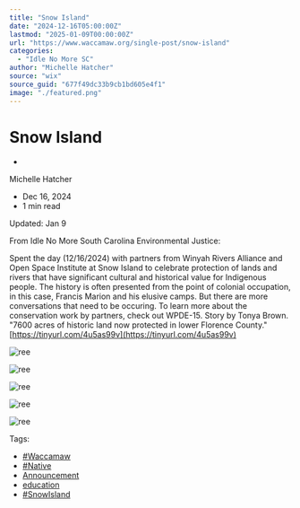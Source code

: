 ```yaml
---
title: "Snow Island"
date: "2024-12-16T05:00:00Z"
lastmod: "2025-01-09T00:00:00Z"
url: "https://www.waccamaw.org/single-post/snow-island"
categories:
  - "Idle No More SC"
author: "Michelle Hatcher"
source: "wix"
source_guid: "677f49dc33b9cb1bd605e4f1"
image: "./featured.png"
---
```


# Snow Island

-

Michelle Hatcher
- Dec 16, 2024
- 1 min read

Updated: Jan 9

From Idle No More South Carolina Environmental Justice:

Spent the day (12/16/2024) with partners from Winyah Rivers Alliance and Open Space Institute at Snow Island to celebrate protection of lands and rivers that have significant cultural and historical value for Indigenous people. The history is often presented from the point of colonial occupation, in this case, Francis Marion and his elusive camps. But there are more conversations that need to be occuring. To learn more about the conservation work by partners, check out WPDE-15. Story by Tonya Brown. "7600 acres of historic land now protected in lower Florence County."  [https://tinyurl.com/4u5as99v](https://tinyurl.com/4u5as99v)

![ree](https://static.wixstatic.com/media/98a108_80c398bcb7804193ae1ac98758a263fd~mv2.jpg/v1/fill/w_147,h_122,al_c,q_80,usm_0.66_1.00_0.01,blur_2,enc_avif,quality_auto/98a108_80c398bcb7804193ae1ac98758a263fd~mv2.jpg)

![ree](https://static.wixstatic.com/media/98a108_109e7a22f7944410b6fbdcb5a1ad9630~mv2.jpg/v1/fill/w_147,h_110,al_c,q_80,usm_0.66_1.00_0.01,blur_2,enc_avif,quality_auto/98a108_109e7a22f7944410b6fbdcb5a1ad9630~mv2.jpg)

![ree](https://static.wixstatic.com/media/98a108_a75e661e4ca244b1a5d35ae0d2c6be50~mv2.jpg/v1/fill/w_147,h_196,al_c,q_80,usm_0.66_1.00_0.01,blur_2,enc_avif,quality_auto/98a108_a75e661e4ca244b1a5d35ae0d2c6be50~mv2.jpg)

![ree](https://static.wixstatic.com/media/98a108_048e5e22908849ff8444c88cdd521265~mv2.jpg/v1/fill/w_147,h_110,al_c,q_80,usm_0.66_1.00_0.01,blur_2,enc_avif,quality_auto/98a108_048e5e22908849ff8444c88cdd521265~mv2.jpg)

![ree](https://static.wixstatic.com/media/98a108_bff7f44c4b614da2880c5a414875770c~mv2.jpg/v1/fill/w_108,h_150,al_c,q_80,usm_0.66_1.00_0.01,blur_2,enc_avif,quality_auto/98a108_bff7f44c4b614da2880c5a414875770c~mv2.jpg)

Tags:

- [#Waccamaw](https://www.waccamaw.org/updates/tags/waccamaw-1)
- [#Native](https://www.waccamaw.org/updates/tags/native-2)
- [Announcement](https://www.waccamaw.org/updates/tags/announcement)
- [education](https://www.waccamaw.org/updates/tags/education)
- [#SnowIsland](https://www.waccamaw.org/updates/tags/snowisland)

